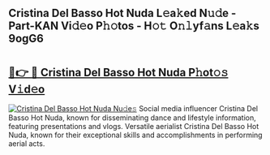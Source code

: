 ## Cristina Del Basso Hot Nuda L𝚎a𝚔ed N𝚞𝚍e - Part-KAN Vi𝚍𝚎o P𝚑𝚘tos - H𝚘𝚝 O𝚗𝚕yf𝚊ns L𝚎a𝚔s 9ogG6

# <h2><a href="http://kf54oyq.oniu.top/?m=Cristina+Del+Basso+Hot+Nuda">🔗👉 🔴 Cristina Del Basso Hot Nuda P𝚑ot𝚘𝚜 V𝚒d𝚎o</a></h2>

[![Cristina Del Basso Hot Nuda Nu𝚍e𝚜](https://i.imgur.com/0qMVB7G.gif)](http://kf54oyq.oniu.top/?m=Cristina+Del+Basso+Hot+Nuda)
Social media influencer Cristina Del Basso Hot Nuda, known for disseminating dance and lifestyle information, featuring presentations and vlogs. Versatile aerialist Cristina Del Basso Hot Nuda, known for their exceptional skills and accomplishments in performing aerial acts.  
